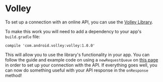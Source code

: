 # Volley

To set up a connection with an online API, you can use the [Volley Library](https://developer.android.com/training/volley/index.html).

To make this work you will need to add a dependency to your app's `build.gradle` file:

    compile 'com.android.volley:volley:1.0.0'

This will allow you to use the library's functionality in your app. You can follow the guide and example code on using a `newRequestQueue` on [this page](https://developer.android.com/training/volley/simple.html) in order to set up your connection with the API. If everything goes well, you can now do something useful with your API response in the `onResponse` method!
